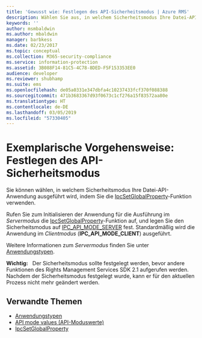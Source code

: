 ```yaml
---
title: 'Gewusst wie: Festlegen des API-Sicherheitsmodus | Azure RMS'
description: Wählen Sie aus, in welchem Sicherheitsmodus Ihre Datei-API-Anwendung ausgeführt wird.
keywords: ''
author: msmbaldwin
ms.author: mbaldwin
manager: barbkess
ms.date: 02/23/2017
ms.topic: conceptual
ms.collection: M365-security-compliance
ms.service: information-protection
ms.assetid: 3B088F14-81C5-4C78-8DED-F5F153353EE0
audience: developer
ms.reviewer: shubhamp
ms.suite: ems
ms.openlocfilehash: de05a0331e347dbfa4c10237433fcf370f088388
ms.sourcegitcommit: 471b3683367d93f0673c1cf276a15f83572aa80e
ms.translationtype: HT
ms.contentlocale: de-DE
ms.lasthandoff: 03/05/2019
ms.locfileid: "57330405"
---
```

# <a name="how-to-set-the-api-security-mode"></a>Exemplarische Vorgehensweise: Festlegen des API-Sicherheitsmodus

Sie können wählen, in welchem Sicherheitsmodus Ihre Datei-API-Anwendung ausgeführt wird, indem Sie die [IpcSetGlobalProperty](https://msdn.microsoft.com/library/hh535270.aspx)-Funktion verwenden.

Rufen Sie zum Initialisieren der Anwendung für die Ausführung im *Servermodus* die [IpcSetGlobalProperty](https://msdn.microsoft.com/library/hh535270.aspx)-Funktion auf, und legen Sie den Sicherheitsmodus auf [IPC\_API\_MODE\_SERVER](https://msdn.microsoft.com/library/hh535236.aspx) fest. Standardmäßig wird die Anwendung im *Clientmodus* (**IPC\_API\_MODE\_CLIENT**) ausgeführt.

Weitere Informationen zum *Servermodus* finden Sie unter [Anwendungstypen](application-types.md).

**Wichtig:**   Der Sicherheitsmodus sollte festgelegt werden, bevor andere Funktionen des Rights Management Services SDK 2.1 aufgerufen werden. Nachdem der Sicherheitsmodus festgelegt wurde, kann er für den aktuellen Prozess nicht mehr geändert werden.

## <a name="related-topics"></a>Verwandte Themen

* [Anwendungstypen](application-types.md)
* [API mode values (API-Moduswerte)](https://msdn.microsoft.com/library/hh535236.aspx)
* [IpcSetGlobalProperty](https://msdn.microsoft.com/library/hh535270.aspx)
